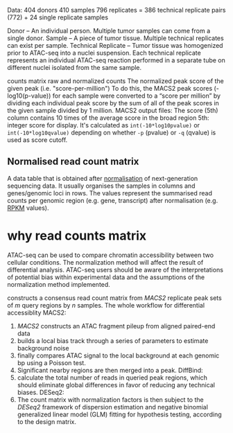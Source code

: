 Data:
404 donors
410 samples
796 replicates = 386 technical replicate pairs (772) + 24 single replicate samples 

Donor – An individual person. Multiple tumor samples can come from a single donor.
Sample – A piece of tumor tissue. Multiple technical replicates can exist per sample.
Technical Replicate – Tumor tissue was homogenized prior to ATAC-seq into a nuclei suspension. Each technical replicate represents an individual ATAC-seq reaction performed in a separate tube on different nuclei isolated from the same sample.

counts matrix
raw and normalized counts
The normalized peak score of the given peak (i.e. "score-per-million")
To do this, the MACS2 peak scores (-log10(p-value)) for each sample were converted to a “score per million” by dividing each individual peak score by the sum of all of the peak scores in the given sample divided by 1 million. 
MACS2 output files:
The score (5th) column contains 10 times of the average score in the broad region
5th: integer score for display. It's calculated as `int(-10*log10pvalue)` or `int(-10*log10qvalue)` depending on whether `-p` (pvalue) or `-q` (qvalue) is used as score cutoff.

## Normalised read count matrix

A data table that is obtained after  [normalisation](https://www.ebi.ac.uk/training/online/glossary/normalisation)  of next-generation sequencing data. It usually organises the samples in columns and genes/genomic loci in rows. The values represent the summarised read counts per genomic region (e.g. gene, transcript) after normalisation (e.g.  [RPKM](https://www.ebi.ac.uk/training/online/glossary/rpkm)  values).

# why read counts matrix
ATAC-seq can be used to compare chromatin accessibility between two cellular conditions.
The normalization method will affect the result of differential analysis.
ATAC-seq users should be aware of the interpretations of potential bias within experimental data and the assumptions of the normalization method implemented.

constructs a consensus read count matrix from _MACS2_ replicate peak sets of _m_ query regions by _n_ samples.
The whole workflow for differential accessiblity
MACS2:
1. _MACS2_ constructs an ATAC fragment pileup from aligned paired-end data
2. builds a local bias track through a series of parameters to estimate background noise
3. finally compares ATAC signal to the local background at each genomic bp using a Poisson test.
4. Significant nearby regions are then merged into a peak.
DiffBind:
5. calculate the total number of reads in queried peak regions, which should eliminate global differences in favor of reducing any technical biases.
DESeq2:
6. The count matrix with normalization factors is then subject to the _DESeq2_ framework of dispersion estimation and negative binomial generalized linear model (GLM) fitting for hypothesis testing, according to the design matrix.

<!--stackedit_data:
eyJoaXN0b3J5IjpbMzMxNzkxNDQwLC0yMDk5NDMzNTM0LC0xNz
gxNjA5MDk5LC0yMTM0NjQ1Mzk1LDE5NjgzODk3ODQsNzIwMjkw
Nzg2LC0xMjExMDk2MjQsLTE4MDE5NTMxMDcsMTY1OTM2ODkyNS
wtMTQzNjIzNzcyNCwyMTAwOTkyNzEsMzQyNDM4NjQwLC0yMDc0
NzA4MjAxLC0xNjU3OTE4ODU4LC01NTYzOTc5NzIsLTE0ODI1NT
Y4MDQsLTk2MjE0NDM3MiwxMjI2OTM0MTMwLC0xNjE1Mjc4ODA0
LC0xNTk2OTExMTUxXX0=
-->